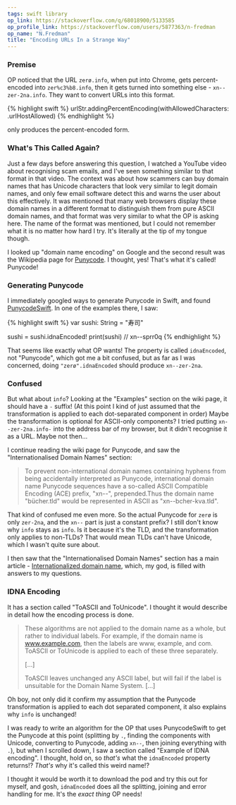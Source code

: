 ```yaml
---
tags: swift library
op_link: https://stackoverflow.com/q/68018900/5133585
op_profile_link: https://stackoverflow.com/users/5877363/n-fredman
op_name: "N.Fredman"
title: "Encoding URLs In a Strange Way"
---
```


### Premise

OP noticed that the URL `zerø.info`, when put into Chrome, gets percent-encoded into `zer%c3%b8.info`, then it gets turned into something else - `xn--zer-2na.info`. They want to convert URLs into this format.

{% highlight swift %}
urlStr.addingPercentEncoding(withAllowedCharacters: .urlHostAllowed)
{% endhighlight %}

only produces the percent-encoded form.

### What's This Called Again?

Just a few days before answering this question, I watched a YouTube video about recognising scam emails, and I've seen something similar to that format in that video. The context was about how scammers can buy domain names that has Unicode characters that look very similar to legit domain names, and only few email software detect this and warns the user about this effectively. It was mentioned that many web browsers display these domain names in a different format to distinguish them from pure ASCII domain names, and that format was very similar to what the OP is asking here. The name of the format was mentioned, but I could not remember what it is no matter how hard I try. It's literally at the tip of my tongue though.

I looked up "domain name encoding" on Google and the second result was the Wikipedia page for [Punycode](https://en.wikipedia.org/wiki/Punycode). I thought, yes! That's what it's called! Punycode!

### Generating Punycode

I immediately googled ways to generate Punycode in Swift, and found [PunycodeSwift](https://github.com/gumob/PunycodeSwift). In one of the examples there, I saw:

{% highlight swift %}
var sushi: String = "寿司"

sushi = sushi.idnaEncoded!
print(sushi)  // xn--sprr0q
{% endhighlight %}

That seems like exactly what OP wants! The property is called `idnaEncoded`, not "Punycode", which got me a bit confused, but as far as I was concerned, doing `"zerø".idnaEncoded` should produce `xn--zer-2na`.

### Confused

But what about `info`? Looking at the "Examples" section on the wiki page, it should have a `-` suffix! (At this point I kind of just assumed that the transformation is applied to each dot-separated component in order) Maybe the transformation is optional for ASCII-only components? I tried putting `xn--zer-2na.info-` into the address bar of my browser, but it didn't recognise it as a URL. Maybe not then...

I continue reading the wiki page for Punycode, and saw the "Internationalised Domain Names" section:

> To prevent non-international domain names containing hyphens from being accidentally interpreted as Punycode, international domain name Punycode sequences have a so-called ASCII Compatible Encoding (ACE) prefix, "xn--", prepended.Thus the domain name "bücher.tld" would be represented in ASCII as "xn--bcher-kva.tld".

That kind of confused me even more. So the actual Punycode for `zerø` is only `zer-2na`, and the `xn--` part is just a constant prefix? I still don't know why `info` stays as `info`. Is it because it's the TLD, and the transformation only applies to non-TLDs? That would mean TLDs can't have Unicode, which I wasn't quite sure about.

I then saw that the "Internationalised Domain Names" section has a main article - [Internationalized domain name](https://en.wikipedia.org/wiki/Internationalized_domain_name), which, my god, is filled with answers to my questions.

### IDNA Encoding

It has a section called "ToASCII and ToUnicode". I thought it would describe in detail how the encoding process is done. 

> These algorithms are not applied to the domain name as a whole, but rather to individual labels. For example, if the domain name is www.example.com, then the labels are www, example, and com. ToASCII or ToUnicode is applied to each of these three separately.
> 
> [...]
>
> ToASCII leaves unchanged any ASCII label, but will fail if the label is unsuitable for the Domain Name System. [...]

Oh boy, not only did it confirm my assumption that the Punycode transformation is applied to each dot separated component, it also explains why `info` is unchanged!

I was ready to write an algorithm for the OP that uses PunycodeSwift to get the Punycode at this point (splitting by `.`, finding the components with Unicode, converting to Punycode, adding `xn--`, then joining everything with `.`), but when I scrolled down, I saw a section called "Example of IDNA encoding". I thought, hold on, so _that's_ what the `idnaEncoded` property returns!? _That's_ why it's called this weird name!?

I thought it would be worth it to download the pod and try this out for myself, and gosh, `idnaEncoded` does all the splitting, joining and error handling for me. It's the _exact thing_ OP needs!